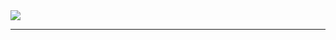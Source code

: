 <img src="https://capsule-render.vercel.app/api?type=wave&color=auto&height=300&section=header&text=React-Node WebPage%20render&fontSize=90" />

-------------------------------------------
